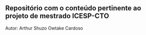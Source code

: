 ## Repositório com o conteúdo pertinente ao projeto de mestrado ICESP-CTO

Autor: Arthur Shuzo Owtake Cardoso
